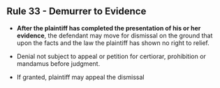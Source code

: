 ## Rule 33 - Demurrer to Evidence
- **After the plaintiff has completed the presentation of his or her evidence**, the defendant may move for dismissal on the ground that upon the facts and the law the plaintiff has shown no right to relief.

- Denial not subject to appeal or petition for certiorar, prohibition or mandamus before judgment.

- If granted, plaintiff may appeal the dismissal
